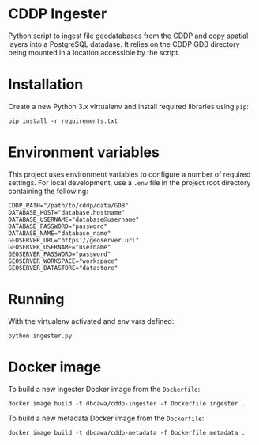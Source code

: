 CDDP Ingester
=============

Python script to ingest file geodatabases from the CDDP and copy spatial
layers into a PostgreSQL datadase. It relies on the CDDP GDB directory being
mounted in a location accessible by the script.

# Installation

Create a new Python 3.x virtualenv and install required libraries using `pip`:

    pip install -r requirements.txt

# Environment variables

This project uses environment variables to configure a number of required
settings. For local development, use a `.env` file in the project root directory
containing the following:

    CDDP_PATH="/path/to/cddp/data/GDB"
    DATABASE_HOST="database.hostname"
    DATABASE_USERNAME="database@username"
    DATABASE_PASSWORD="password"
    DATABASE_NAME="database_name"
    GEOSERVER_URL="https://geoserver.url"
    GEOSERVER_USERNAME="username"
    GEOSERVER_PASSWORD="password"
    GEOSERVER_WORKSPACE="workspace"
    GEOSERVER_DATASTORE="datastore"

# Running

With the virtualenv activated and env vars defined:

    python ingester.py

# Docker image

To build a new ingester Docker image from the `Dockerfile`:

    docker image build -t dbcawa/cddp-ingester -f Dockerfile.ingester .

To build a new metadata Docker image from the `Dockerfile`:

    docker image build -t dbcawa/cddp-metadata -f Dockerfile.metadata .
